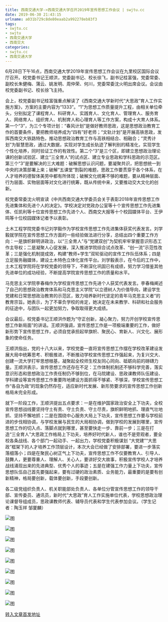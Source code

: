 ```yaml
---
title: 西南交通大学->西南交通大学召开2019年宣传思想工作会议 | swjtu.cc
date: 2019-06-30 21:43:15
urlname: a031b729c8de80eaab2a992278eb83f3
tags: 
- swjtu.cc
- swjtu
- 西南交通大学
- 西南交大
categories:
- swjtu.cc
- 西南交通大学
---
```



6月28日下午16点，西南交通大学2019年宣传思想工作会议在九里校区国际会议厅召开。校党委书记王顺洪，党委副书记、校长徐飞，副书记桂富强，党委常委、副校长朱健梅、蒲云、姚发明、周仲荣、何川，党委常委沈火明出席会议。会议由校党委副书记、校长徐飞主持。

会上，校党委副书记桂富强重点解读了《西南交通大学新时代“大思政”育人工作实施方案》，方案的主要内容为“1333”。“1”为思想工作质量提升工程，由相关单位牵头，分别拟定了课程育人、科研育人、实践育人、文化育人、管理育人、服务育人、网络育人、组织育人、机制育人和心理育人等工作方案，构成十大育人体系。第一个“3”，为三个专项计划：“春风计划”是做好教师思政，这是思想政治教育工作的首要条件，要把教师培养成为“四有”好老师；“文轨计划”是开展高铁思政，发挥西南交大铁路特色，推动思想政治教育工作与高铁相结合、相融合；“灵秀计划”为智慧思政，通过大数据，实现对学生成长轨迹了解判别的精准化，实现学生个性化培养，同时验证工作的有效性。第二个“3”是三个区，即建立思想政治理论课的创新试验区、建立“三全育人”的试点区、建立专业思政和学科思政的示范区。第三个“3”是要解决的三大难题：破解思想认识问题，要凝聚共识，把思想统一到中央的决策部署上来；破解“五课堂”割裂的难题，思政工作要贯穿于各个体系，在人才培养的德智体美劳中都有所体现；破解文化统筹不够的难题，要从精神层面、行为层面、实物层面等对文化进行统筹，既从传统中来，又要推动交大文化的创新。

校党委常委沈火明宣读《中共西南交通大学委员会关于表彰2018年宣传思想工作先进集体和先进个人的决定》。学校决定对党政办公室等十个宣传思想工作先进集体、任凯利等十位宣传思想工作先进个人、西南交大报等十个校园媒体平台、王伊鸣等十位校园媒体记者予以表彰。

土木工程学院党委书记刘学毅作为学校宣传思想工作先进集体获奖代表发言。刘学毅就学院在宣传思想工作方面的一些经验做法进行分享，总结出四个重要工作方向：一是旗帜鲜明讲政治，以“三全育人”与“党建双创”为契机牢牢掌握意识形态工作主导权；二是凝聚人心促发展，深入推进学院综合试点改革、“创一流”示范性改革；三是强化机制提成效，构建“教师+学生”双轮驱动的宣传工作队伍体系；四是立足服务融媒体，建设土木特色立体化宣传平台。刘学毅表示，在今后的工作中，土木工程学院将在学校党委的领导下，不断深化巩固已有成绩，努力学习借鉴其他先进单位的成功经验，不断提高学院宣传思想工作的质量和水平。

马克思主义学院李春梅作为学校宣传思想工作先进个人获奖代表发言。李春梅阐述了自己的思想政治教育体系和马克思主义学院“以立德树人为价值导向，建设学生党建和日常思想政治教育的示范区，致力培养新时代坚定的青年马克思主义者”的教育宗旨。她表示，为了不辜负学校的肯定，她决定在未来教学、科研和社会服务的征途中，与团队一起更加努力，争取取得更大成绩。

会议最后，校党委书记王顺洪作题为“守正创新，凝心聚力，努力开创学校宣传思想工作新局面”的讲话。王顺洪强调，宣传思想工作是一项极端重要的工作，做好新形势下宣传思想工作，必须自觉承担起举旗帜、聚民心、育新人、兴文化、展形象的使命任务。

王顺洪指出，党的十八大以来，学校党委一直将宣传思想工作摆在学校改革建设发展大局中统筹思考、积极推进，不断推动学校宣传思想工作强起来，为复兴交大、创建一流大学打牢思想根基，凝聚起全校师生校友同心同向、砥砺向前的磅礴力量。王顺洪表示，宣传思想工作还存在不足：工作体制机制还不够科学完善，落实意识形态和思想政治工作责任制仍不够到位，在马院建设、思政课教师队伍建设、学科建设等宣传思想工作重要阵地建设方面抓得不够紧、不够深，学校宣传思想工作“各自为政”的现象仍然存在，适应新时代发展、新形势要求的宣传思想工作创新格局未完全形成。

就下一阶段工作，王顺洪提出五点要求：一是在维护国家政治安全上下功夫，全校宣传思想战线要坚持守土有责、守土负责、守土尽责，旗帜鲜明地抓、理直气壮地抓、坚持不懈地抓；二是在围绕中心服务大局上下功夫，宣传思想工作要与学校前进的步伐相协调，与学校发展与民生的大局相协调，做到学校的发展到哪里，宣传思想工作的切入点、落脚点就到哪里，甚至要快走一步、靠前一步；三是在打造“三全育人”大思政工作格局上下功夫，培养好时代新人，谁也不是旁观者，要全校各条战线、各个部门一起动手、一起出力，学校党委积极谋划 “大党建”“大思政”框架下的人才培养工作顶层设计，本次大会已经做了安排部署，要进一步落实落细落小；四是在聚民心树正气上下功夫，宣传思想工作不仅要教育人、引导人、鼓舞人，更要尊重人、理解人、关心人，要讲好交大故事，积极宣传学校人才培养战线涌现出来的先进典型、优秀个人的事迹；五是在建强工作力量上下功夫，宣传思想队伍自己首先要强起来，要有过硬的政治素质、业务能力，最重要的是要有创新精神，格局要创新，载体要创新，手段要创新。

各二级党组织负责人、机关职能部处负责人、各单位分管宣传思想工作的领导干部、宣传委员、通讯员，新时代“大思政”育人工作实施单位代表，学校思想政治理论课督导组成员，思政课教师代表、辅导员代表和学生代表参加会议。（学生记者：陶玉祥 邹厦麟）



![图](https://news.swjtu.edu.cn/upload/201906/30/201906301829519409.jpg)

![图](https://news.swjtu.edu.cn/upload/201906/30/201906301827544112.jpg)

![图](https://news.swjtu.edu.cn/upload/201906/30/201906301827228654.jpg)

![图](https://news.swjtu.edu.cn/upload/201906/30/201906301826032898.jpg)

![图](https://news.swjtu.edu.cn/upload/201906/30/201906301904102916.jpg)

![图](https://news.swjtu.edu.cn/upload/201906/30/201906301824344997.jpg)

![图](https://news.swjtu.edu.cn/upload/201906/30/201906301824023119.jpg)

![图](https://news.swjtu.edu.cn/upload/201906/30/201906301833227199.jpg)

![图](https://news.swjtu.edu.cn/upload/201906/30/201906301907199735.jpg)

[转入文章首发地址](https://news.swjtu.edu.cn/shownews-18642.shtml)